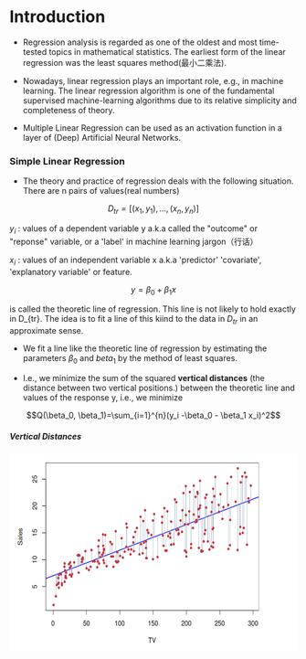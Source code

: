 # Introduction


- Regression analysis is regarded as one of the oldest and most time-tested topics in mathematical statistics. The earliest form of the linear regression was the least squares method(最小二乘法).

- Nowadays, linear regression plays an important role, e.g., in machine learning. The linear regression algorithm is one of the fundamental supervised machine-learning algorithms due to its relative simplicity and completeness of theory.

- Multiple Linear Regression can be used as an activation function in a layer of (Deep) Artificial Neural Networks.


### Simple Linear Regression
- The theory and practice of regression deals with the following situation. There are n pairs of values(real numbers)

$$D_{tr}=[(x_1,y_1), ..., (x_n, y_n)]$$

$y_i$ : values of a dependent variable y a.k.a called the "outcome" or "reponse" variable, or a 'label' in machine learning jargon（行话）

$x_i$ : values of an independent variable x a.k.a 'predictor' 'covariate', 'explanatory variable' or feature. 

$$y = \beta_0 + \beta_1 x$$

is called the theoretic line of regression. This line is not likely to hold exactly in D_{tr}. The idea is to fit a line of this kiind to the data in $D_{tr}$ in an approximate sense.

- We fit a line like the theoretic line of regression by estimating the parameters $\beta_0$ and $beta_1$ by the method of least squares. 

- I.e., we minimize the sum of the squared **vertical distances** (the distance between two vertical positions.) between the theoretic line and values of the response y, i.e., we minimize

$$Q(\beta_0, \beta_1)=\sum_{i=1}^{n}(y_i -\beta_0 - \beta_1 x_i)^2$$


##### Vertical Distances

![](Pictures/0101.png)